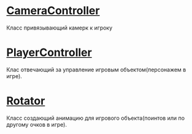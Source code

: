 # <a href="https://github.com/deznod/3dProjects/blob/master/CameraController.cs">CameraController</a> <br>
Класс привязывающий камерк к игроку <br>
# <a href="https://github.com/deznod/3dProjects/blob/master/PlayerController.cs">PlayerController</a> <br>
Клас отвечающий за управление игровым объектом(персонажем в игре).<br>
# <a href="https://github.com/deznod/3dProjects/blob/master/Rotator.cs">Rotator</a> <br>
Класс создающий анимацию для игрового объекта(поинтов или по другому очков в игре).
